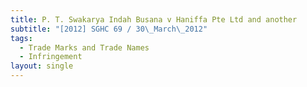 ```yaml
---
title: P. T. Swakarya Indah Busana v Haniffa Pte Ltd and another
subtitle: "[2012] SGHC 69 / 30\_March\_2012"
tags:
  - Trade Marks and Trade Names
  - Infringement
layout: single
---
```


